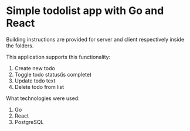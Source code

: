 # Simple todolist app with Go and React

Building instructions are provided for server and client respectively inside the folders.

This application supports this functionality:
1. Create new todo 
2. Toggle todo status(is complete)
3. Update todo text
4. Delete todo from list

What technologies were used:
1. Go
2. React
3. PostgreSQL